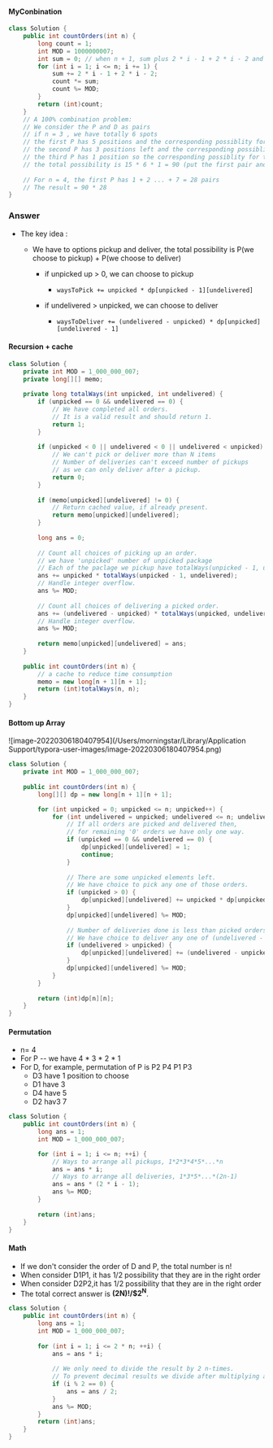 #### MyConbination

```java
class Solution {
    public int countOrders(int n) {
        long count = 1;
        int MOD = 1000000007;
        int sum = 0; // when n + 1, sum plus 2 * i - 1 + 2 * i - 2 and the count should multiply the new count
        for (int i = 1; i <= n; i += 1) {
            sum += 2 * i - 1 + 2 * i - 2;
            count *= sum;
            count %= MOD;
        }
        return (int)count;
    }
    // A 100% combination problem:
    // We consider the P and D as pairs
    // if n = 3 , we have totally 6 spots
    // the first P has 5 positions and the corresponding possiblity for the pair is -- 1 + 2 + 3 + 4 + 5 = 15
    // the second P has 3 positions left and the corresponding possiblity for the pair is - 1 + 2 + 3 = 6
    // the third P has 1 position so the corresponding possiblity for the pair is -- 1
    // the total possibility is 15 * 6 * 1 = 90 (put the first pair and then put the second pair and then put the last pair)
    
    // For n = 4, the first P has 1 + 2 ... + 7 = 28 pairs
    // The result = 90 * 28
}
```

### Answer

* The key idea :

  * We have to options pickup and deliver, the total possibility is P(we choose to pickup) + P(we choose to deliver)

    * if unpicked up > 0, we can choose to pickup

      * ```
        waysToPick += unpicked * dp[unpicked - 1][undelivered]
        ```

    * if undelivered > unpicked, we can choose to deliver

      * ```
        waysToDeliver += (undelivered - unpicked) * dp[unpicked][undelivered - 1]
        ```

#### Recursion + cache

```java
class Solution {
    private int MOD = 1_000_000_007;
    private long[][] memo;
    
    private long totalWays(int unpicked, int undelivered) {
        if (unpicked == 0 && undelivered == 0) {
            // We have completed all orders.
          	// It is a valid result and should return 1.
            return 1;
        }
        
        if (unpicked < 0 || undelivered < 0 || undelivered < unpicked) {
            // We can't pick or deliver more than N items
            // Number of deliveries can't exceed number of pickups 
            // as we can only deliver after a pickup.
            return 0;
        }
        
        if (memo[unpicked][undelivered] != 0) {
            // Return cached value, if already present. 
            return memo[unpicked][undelivered];
        }
        
        long ans = 0;
        
        // Count all choices of picking up an order.
      	// we have 'unpicked' number of unpicked package
      	// Each of the paclage we pickup have totalWays(unpicked - 1, undelivered) ways
        ans += unpicked * totalWays(unpicked - 1, undelivered);
        // Handle integer overflow.
        ans %= MOD;
        
        // Count all choices of delivering a picked order.
        ans += (undelivered - unpicked) * totalWays(unpicked, undelivered - 1);
        // Handle integer overflow.
        ans %= MOD;
        
        return memo[unpicked][undelivered] = ans;
    }
    
    public int countOrders(int n) {
      	// a cache to reduce time consumption
        memo = new long[n + 1][n + 1];
        return (int)totalWays(n, n);
    }
}
```

#### Bottom up Array

![image-20220306180407954](/Users/morningstar/Library/Application Support/typora-user-images/image-20220306180407954.png)

```java
class Solution {
    private int MOD = 1_000_000_007;
    
    public int countOrders(int n) {
        long[][] dp = new long[n + 1][n + 1];

        for (int unpicked = 0; unpicked <= n; unpicked++) {
            for (int undelivered = unpicked; undelivered <= n; undelivered++) {
                // If all orders are picked and delivered then,
                // for remaining '0' orders we have only one way.
                if (unpicked == 0 && undelivered == 0) {
                    dp[unpicked][undelivered] = 1;
                    continue;
                }
                
                // There are some unpicked elements left. 
                // We have choice to pick any one of those orders.
                if (unpicked > 0) {
                    dp[unpicked][undelivered] += unpicked * dp[unpicked - 1][undelivered];
                }
                dp[unpicked][undelivered] %= MOD;
                
                // Number of deliveries done is less than picked orders.
                // We have choice to deliver any one of (undelivered - unpicked) orders. 
                if (undelivered > unpicked) {
                    dp[unpicked][undelivered] += (undelivered - unpicked) * dp[unpicked][undelivered - 1];
                }
                dp[unpicked][undelivered] %= MOD;
            }
        }
        
        return (int)dp[n][n];
    }
}
```

#### Permutation

* n= 4
* For P -- we have 4 * 3 * 2 * 1
* For D, for example, permutation of P is P2 P4 P1 P3
  * D3 have 1 position to choose
  * D1 have 3
  * D4 have 5
  * D2 hav3 7

```java
class Solution {
    public int countOrders(int n) {
        long ans = 1;
        int MOD = 1_000_000_007;

        for (int i = 1; i <= n; ++i) {
            // Ways to arrange all pickups, 1*2*3*4*5*...*n
            ans = ans * i;
            // Ways to arrange all deliveries, 1*3*5*...*(2n-1)
            ans = ans * (2 * i - 1);
            ans %= MOD;
        }
        
        return (int)ans;
    }
}
```

#### Math

* If we don't consider the order of D and P, the total number is n!
* When consider D1P1, it has 1/2 possibility that they are in the right order
* When consider D2P2,it has 1/2 possibility that they are in the right order
* The total correct answer is **(2N)!/$2<sup>N</sup>**.

```java
class Solution {
    public int countOrders(int n) {
        long ans = 1;
        int MOD = 1_000_000_007;
        
        for (int i = 1; i <= 2 * n; ++i) {
            ans = ans * i;
            
            // We only need to divide the result by 2 n-times.
            // To prevent decimal results we divide after multiplying an even number.
            if (i % 2 == 0) {
                ans = ans / 2;
            }
            ans %= MOD;
        }
        return (int)ans;
    }
}
```

